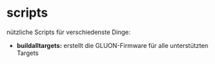 # scripts
nützliche Scripts für verschiedenste Dinge:

- __buildalltargets:__ erstellt die GLUON-Firmware für alle unterstützten Targets
